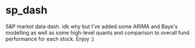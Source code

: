 # sp_dash
S&amp;P market data dash. idk why but I've added some ARIMA and Baye's modelling as well as some high-level quants and comparison to overall fund performance for each stock. Enjoy :)
